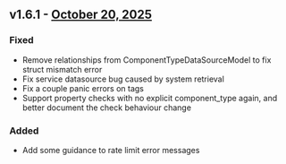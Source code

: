 ## v1.6.1 - [October 20, 2025](https://github.com/OpsLevel/terraform-provider-opslevel/compare/v1.6.0...v1.6.1)
### Fixed
* Remove relationships from ComponentTypeDataSourceModel to fix struct mismatch error
* Fix service datasource bug caused by system retrieval
* Fix a couple panic errors on tags
* Support property checks with no explicit component_type again, and better document the check behaviour change
### Added
* Add some guidance to rate limit error messages